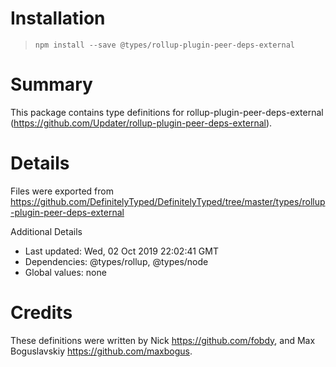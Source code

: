 # Installation
> `npm install --save @types/rollup-plugin-peer-deps-external`

# Summary
This package contains type definitions for rollup-plugin-peer-deps-external (https://github.com/Updater/rollup-plugin-peer-deps-external).

# Details
Files were exported from https://github.com/DefinitelyTyped/DefinitelyTyped/tree/master/types/rollup-plugin-peer-deps-external

Additional Details
 * Last updated: Wed, 02 Oct 2019 22:02:41 GMT
 * Dependencies: @types/rollup, @types/node
 * Global values: none

# Credits
These definitions were written by Nick <https://github.com/fobdy>, and Max Boguslavskiy <https://github.com/maxbogus>.
